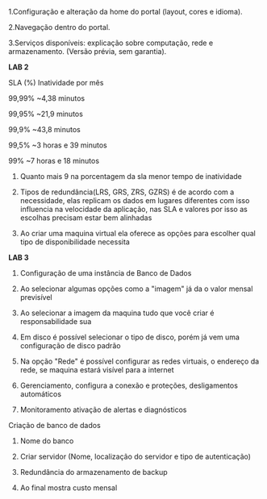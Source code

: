 1.Configuração e alteração da home do portal (layout, cores e idioma).

2.Navegação dentro do portal.

3.Serviços disponíveis: explicação sobre computação, rede e armazenamento. (Versão prévia, sem garantia).


**LAB 2**

SLA (%)	Inatividade por mês

99,99%	~4,38 minutos

99,95%	~21,9 minutos

99,9%	~43,8 minutos

99,5%	~3 horas e 39 minutos

99%	~7 horas e 18 minutos

1. Quanto mais 9 na porcentagem da sla menor tempo de inatividade

2. Tipos de redundância(LRS, GRS, ZRS, GZRS) é de acordo com a necessidade, elas replicam os dados em lugares diferentes com isso influencia na velocidade da aplicação, nas SLA e valores por isso as escolhas precisam estar bem alinhadas

3. Ao criar uma maquina virtual ela oferece as opções para escolher qual tipo de disponibilidade necessita



**LAB 3**

1. Configuração de uma instância de Banco de Dados
 
3.  Ao selecionar algumas opções como a "imagem" já da o valor mensal previsível
   
5.  Ao selecionar a imagem da maquina tudo que você criar é responsabilidade sua
   
7.  Em disco é possível selecionar o tipo de disco, porém já vem uma configuração de disco padrão
   
9.  Na opção "Rede" é possível configurar as redes virtuais, o endereço da rede, se maquina estará visível para a internet
    
11.  Gerenciamento, configura a conexão e proteções, desligamentos automáticos
    
13.  Monitoramento ativação de alertas e diagnósticos

Criação de banco de dados

1. Nome do banco

3. Criar servidor (Nome, localização do servidor e tipo de autenticação)
   
5. Redundância do armazenamento de backup
   
7. Ao final mostra custo mensal
